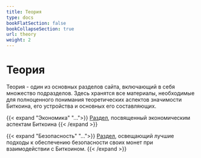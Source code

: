 ```yaml
---
title: Теория
type: docs
bookFlatSection: false
bookCollapseSection: true
url: theory
weight: 2
---
```


# Теория

Теория - один из основных разделов сайта, включающий в себя множество подразделов. Здесь хранятся все материалы, необходимые для полноценного понимания теоретических аспектов значимости Биткоина, его устройства и основных его составляющих.

{{< expand "Экономика" "...">}}
[Раздел](/economics/), посвященный экономическим аспектам Биткоина
{{< /expand >}}

{{< expand "Безопасность" "...">}}
[Раздел](/security/), освещающий лучшие подходы к обеспечению безопасности своих монет при взаимодействии с Биткоином.
{{< /expand >}}

